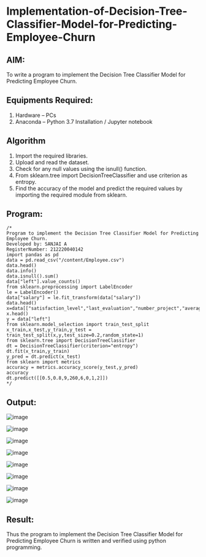 # Implementation-of-Decision-Tree-Classifier-Model-for-Predicting-Employee-Churn

## AIM:
To write a program to implement the Decision Tree Classifier Model for Predicting Employee Churn.

## Equipments Required:
1. Hardware – PCs
2. Anaconda – Python 3.7 Installation / Jupyter notebook

## Algorithm
1. Import the required libraries.
2. Upload and read the dataset.
3. Check for any null values using the isnull() function.
4. From sklearn.tree import DecisionTreeClassifier and use criterion as entropy.
5. Find the accuracy of the model and predict the required values by importing the required module from sklearn.

## Program:
```
/*
Program to implement the Decision Tree Classifier Model for Predicting Employee Churn.
Developed by: SANJAI A
RegisterNumber: 212220040142
import pandas as pd
data = pd.read_csv("/content/Employee.csv")
data.head()
data.info()
data.isnull().sum()
data["left"].value_counts()
from sklearn.preprocessing import LabelEncoder
le = LabelEncoder()
data["salary"] = le.fit_transform(data["salary"])
data.head()
x=data[["satisfaction_level","last_evaluation","number_project","average_montly_hours","time_spend_company","Work_accident","promotion_last_5years","salary"]]
x.head()
y = data["left"]
from sklearn.model_selection import train_test_split
x_train,x_test,y_train,y_test = train_test_split(x,y,test_size=0.2,random_state=1)
from sklearn.tree import DecisionTreeClassifier
dt = DecisionTreeClassifier(criterion="entropy")
dt.fit(x_train,y_train)
y_pred = dt.predict(x_test)
from sklearn import metrics
accuracy = metrics.accuracy_score(y_test,y_pred)
accuracy
dt.predict([[0.5,0.8,9,260,6,0,1,2]])
*/
```

## Output:
![image](https://user-images.githubusercontent.com/95969295/204103245-455b04d0-ed15-484d-b274-78b45089d210.png)

![image](https://user-images.githubusercontent.com/95969295/204103264-644f421d-e628-4866-b19c-c1a715cdb66e.png)

![image](https://user-images.githubusercontent.com/95969295/204103278-3774aeaf-24ba-4270-b5cf-23fdc3907c2c.png)

![image](https://user-images.githubusercontent.com/95969295/204103297-4fbdc720-fced-4a15-a71b-8a834b18a095.png)

![image](https://user-images.githubusercontent.com/95969295/204103318-930f9250-9370-4eda-8bbc-f0c3331b3844.png)

![image](https://user-images.githubusercontent.com/95969295/204103344-55e3289f-99c2-408e-9d0e-7d02eab7ce34.png)

![image](https://user-images.githubusercontent.com/95969295/204103370-3af4e0e2-8b1d-4d25-8820-f1fc69d732b3.png)

![image](https://user-images.githubusercontent.com/95969295/204103381-95844d99-838d-4864-b573-b93fc858415e.png)





## Result:
Thus the program to implement the  Decision Tree Classifier Model for Predicting Employee Churn is written and verified using python programming.
